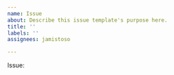```yaml
---
name: Issue
about: Describe this issue template's purpose here.
title: ''
labels: ''
assignees: jamistoso

---
```


Issue:
